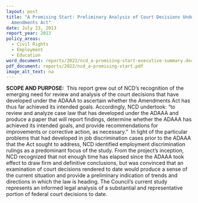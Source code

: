 ```yaml
---
layout: post
title: "A Promising Start: Preliminary Analysis of Court Decisions Under the ADA
  Amendments Act"
date: July 23, 2013
report_year: 2013
policy_areas:
  - Civil Rights
  - Employment
  - Education
word_document: reports/2022/ncd_a-promising-start-executive-summary.docx
pdf_document: reports/2022/ncd_a-promising-start.pdf
image_alt_text: na
---
```

**SCOPE AND PURPOSE:**  This report grew out of NCD’s recognition of the emerging need for review and analysis of the court decisions that have developed under the ADAAA to ascertain whether the Amendments Act has thus far achieved its intended goals. Accordingly, NCD undertook: “to review and analyze case law that has developed under the ADAAA and produce a paper that will report findings, determine whether the ADAAA has achieved its intended goals, and provide recommendations for improvements or corrective action, as necessary.”  In light of the particular problems that had developed in job discrimination cases prior to the ADAAA that the Act sought to address, NCD identified employment discrimination rulings as a predominant focus of the study. From the project’s inception, NCD recognized that not enough time has elapsed since the ADAAA took effect to draw firm and definitive conclusions, but was convinced that an examination of court decisions rendered to date would produce a sense of the current situation and provide a preliminary indication of trends and directions in which the law is heading. The Council’s current study represents an informed legal analysis of a substantial and representative portion of federal court decisions to date.